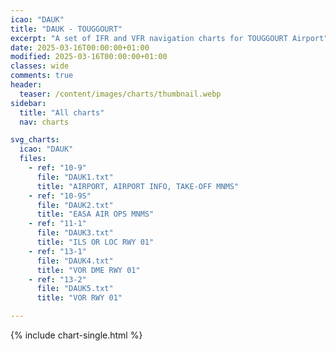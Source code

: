 ```yaml
---
icao: "DAUK"
title: "DAUK - TOUGGOURT"
excerpt: "A set of IFR and VFR navigation charts for TOUGGOURT Airport"
date: 2025-03-16T00:00:00+01:00
modified: 2025-03-16T00:00:00+01:00
classes: wide
comments: true
header:
  teaser: /content/images/charts/thumbnail.webp
sidebar:
  title: "All charts"
  nav: charts

svg_charts:
  icao: "DAUK"
  files:
    - ref: "10-9"
      file: "DAUK1.txt"
      title: "AIRPORT, AIRPORT INFO, TAKE-OFF MNMS"
    - ref: "10-9S"
      file: "DAUK2.txt"
      title: "EASA AIR OPS MNMS"
    - ref: "11-1"
      file: "DAUK3.txt"
      title: "ILS OR LOC RWY 01"
    - ref: "13-1"
      file: "DAUK4.txt"
      title: "VOR DME RWY 01"
    - ref: "13-2"
      file: "DAUK5.txt"
      title: "VOR RWY 01"

---
```


{% include chart-single.html %}